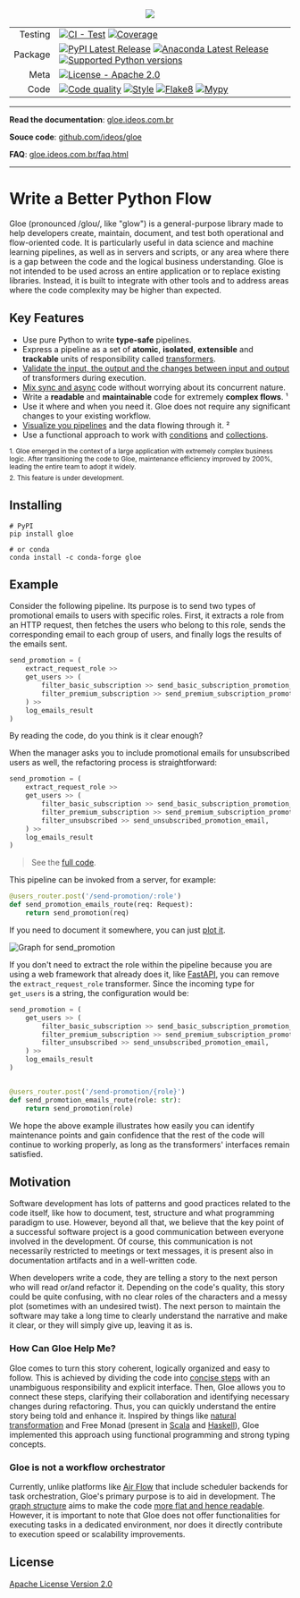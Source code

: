 
<div align="center" style="margin-top: 2rem;">
  <img src="https://gloe.ideos.com.br/_static/assets/gloe-logo.png"><br>
</div>



| | | 
| ---:|----|
| Testing | [![CI - Test](https://github.com/ideos/gloe/actions/workflows/test.yml/badge.svg)](https://github.com/ideos/gloe/actions/workflows/test.yml) [![Coverage](https://codecov.io/github/ideos/gloe/coverage.svg?branch=main)](https://codecov.io/gh/ideos/gloe) |
| Package | [![PyPI Latest Release](https://img.shields.io/pypi/v/gloe.svg?color=%2334D058)](https://pypi.org/project/gloe) [![Anaconda Latest Release](https://anaconda.org/conda-forge/gloe/badges/version.svg)](https://anaconda.org/conda-forge/gloe) [![Supported Python versions](https://img.shields.io/pypi/pyversions/gloe.svg?color=%2334D058)](https://pypi.org/project/gloe) |
| Meta | [![License - Apache 2.0](https://img.shields.io/pypi/l/gloe.svg?color=%2304b367)](https://github.com/ideos/gloe/blob/main/LICENSE) |
| Code | [![Code quality](https://github.com/ideos/gloe/actions/workflows/code-quality.yml/badge.svg)](https://github.com/ideos/gloe/actions/workflows/code-quality.yml) [![Style](https://img.shields.io/badge/style-black-000000.svg)](https://github.com/psf/black) [![Flake8](https://img.shields.io/badge/flake8-checked-7854cc)](https://flake8.pycqa.org/) [![Mypy](https://www.mypy-lang.org/static/mypy_badge.svg)](https://www.mypy-lang.org/)|

***

**Read the documentation**: [gloe.ideos.com.br](https://gloe.ideos.com.br)

**Souce code**: [github.com/ideos/gloe](https://github.com/ideos/gloe)

**FAQ**: [gloe.ideos.com.br/faq.html](https://gloe.ideos.com.br/faq.html)

***

# Write a Better Python Flow

Gloe (pronounced /ɡloʊ/, like "glow") is a general-purpose library made to help developers create, maintain, document, and test both operational and flow-oriented code. It is particularly useful in data science and machine learning pipelines, as well as in servers and scripts, or any area where there is a gap between the code and the logical business understanding. Gloe is not intended to be used across an entire application or to replace existing libraries. Instead, it is built to integrate with other tools and to address areas where the code complexity may be higher than expected.

## Key Features

- Use pure Python to write **type-safe** pipelines.
- Express a pipeline as a set of **atomic**, **isolated**, **extensible** and **trackable** units of responsibility called [transformers](https://gloe.ideos.com.br/theory.html).
- [Validate the input, the output and the changes between input and output](https://gloe.ideos.com.br/getting-started/ensurers.html) of transformers during execution.
- [Mix sync and async](https://gloe.ideos.com.br/getting-started/async-transformers.html#async-pipelines) code without worrying about its concurrent nature.
- Write a **readable** and **maintainable** code for extremely **complex flows**. ¹ 
- Use it where and when you need it. Gloe does not require any significant changes to your existing workflow.
- [Visualize you pipelines](https://gloe.ideos.com.br/getting-started/plotting.html) and the data flowing through it. ²
- Use a functional approach to work with [conditions](https://gloe.ideos.com.br/getting-started/conditional-flows.html) and [collections](https://gloe.ideos.com.br/api-reference/gloe.collection.html).

<sub>1. Gloe emerged in the context of a large application with extremely complex business logic. After transitioning the code to Gloe, maintenance efficiency improved by 200%, leading the entire team to adopt it widely.</sub>

<sub style="display: block; margin-top: -0.5rem;">2. This feature is under development.</sub>

## Installing

```shell
# PyPI
pip install gloe
```


```shell
# or conda
conda install -c conda-forge gloe
```

## Example

Consider the following pipeline. Its purpose is to send two types of promotional emails to users with specific roles. First, it extracts a role from an HTTP request, then fetches the users who belong to this role, sends the corresponding email to each group of users, and finally logs the results of the emails sent.

```python
send_promotion = (
    extract_request_role >>
    get_users >> (
        filter_basic_subscription >> send_basic_subscription_promotion_email,
        filter_premium_subscription >> send_premium_subscription_promotion_email,
    ) >>
    log_emails_result
)
```

By reading the code, do you think is it clear enough?

When the manager asks you to include promotional emails for unsubscribed users as well, the refactoring process is straightforward:


```python
send_promotion = (
    extract_request_role >>
    get_users >> (
        filter_basic_subscription >> send_basic_subscription_promotion_email,
        filter_premium_subscription >> send_premium_subscription_promotion_email,
        filter_unsubscribed >> send_unsubscribed_promotion_email,
    ) >>
    log_emails_result
)
```

> See the [full code](https://gloe.ideos.com.br/getting-started/plotting.html).

This pipeline can be invoked from a server, for example:

```python
@users_router.post('/send-promotion/:role')
def send_promotion_emails_route(req: Request):
    return send_promotion(req)
```

If you need to document it somewhere, you can just [plot it](https://gloe.ideos.com.br/getting-started/plotting.html).

![Graph for send_promotion](https://gloe.ideos.com.br/_images/graph_example.jpeg)

If you don't need to extract the role within the pipeline because you are using a web framework that already does it, like [FastAPI](https://fastapi.tiangolo.com/), you can remove the `extract_request_role` transformer. Since the incoming type for `get_users` is a string, the configuration would be:


```python
send_promotion = (
    get_users >> (
        filter_basic_subscription >> send_basic_subscription_promotion_email,
        filter_premium_subscription >> send_premium_subscription_promotion_email,
        filter_unsubscribed >> send_unsubscribed_promotion_email,
    ) >>
    log_emails_result
)


@users_router.post('/send-promotion/{role}')
def send_promotion_emails_route(role: str):
    return send_promotion(role)
```

We hope the above example illustrates how easily you can identify maintenance points and gain confidence that the rest of the code will continue to working properly, as long as the transformers' interfaces remain satisfied.


## Motivation

Software development has lots of patterns and good practices related to the code itself, like how to document, test, structure and what programming paradigm to use. However, beyond all that, we believe that the key point of a successful software project is a good communication between everyone involved in the development. Of course, this communication is not necessarily restricted to meetings or text messages, it is present also in documentation artifacts and in a well-written code.

When developers write a code, they are telling a story to the next person who will read or/and refactor it. Depending on the code's quality, this story could be quite confusing, with no clear roles of the characters and a messy plot (sometimes with an undesired twist). The next person to maintain the software may take a long time to clearly understand the narrative and make it clear, or they will simply give up, leaving it as is.


### How Can Gloe Help Me?

Gloe comes to turn this story coherent, logically organized and easy to follow. This is achieved by dividing the code into [concise steps](https://gloe.ideos.com.br/theory.html) with an unambiguous responsibility and explicit interface. Then, Gloe allows you to connect these steps, clarifying their collaboration and identifying necessary changes during refactoring. Thus, you can quickly understand the entire story being told and enhance it. Inspired by things like [natural transformation](https://ncatlab.org/nlab/show/natural+transformation) and Free Monad (present in [Scala](https://typelevel.org/cats/datatypes/freemonad.html) and [Haskell](https://serokell.io/blog/introduction-to-free-monads)), Gloe implemented this approach using functional programming and strong typing concepts.

### Gloe is not a workflow orchestrator

Currently, unlike platforms like [Air Flow](https://airflow.apache.org/) that include scheduler backends for task orchestration, Gloe's primary purpose is to aid in development. The [graph structure](https://gloe.ideos.com.br/theory.html) aims to make the code [more flat and hence readable](https://en.wikibooks.org/wiki/Computer_Programming/Coding_Style/Minimize_nesting). However, it is important to note that Gloe does not offer functionalities for executing tasks in a dedicated environment, nor does it directly contribute to execution speed or scalability improvements.


## License

[Apache License Version 2.0](https://github.com/ideos/gloe/blob/main/LICENSE)